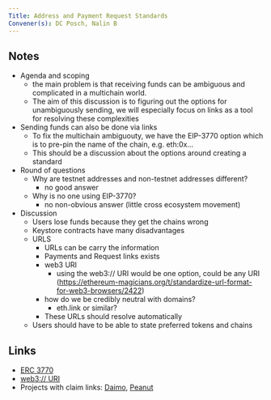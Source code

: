 ```yaml
---
Title: Address and Payment Request Standards
Convener(s): DC Posch, Nalin B 
---
```


## Notes

- Agenda and scoping
    - the main problem is that receiving funds can be ambiguous and complicated in a multichain world. 
    - The aim of this discussion is to figuring out the options for unambiguously sending, we will especially focus on links as a tool for resolving these complexities
- Sending funds can also be done via links
    - To fix the multichain ambiguouty, we have the EIP-3770 option which is to pre-pin the name of the chain, e.g. eth:0x...
    - This should be a discussion about the options around creating a standard
- Round of questions
    - Why are testnet addresses and non-testnet addresses different?
        - no good answer
    - Why is no one using EIP-3770?
        - no non-obvious answer (little cross ecosystem movement)
- Discussion
    - Users lose funds because they get the chains wrong
    - Keystore contracts have many disadvantages
    - URLS
        - URLs can be carry the information
        - Payments and Request links exists
        - web3 URI
            - using the web3:// URI would be one option, could be any URI (https://ethereum-magicians.org/t/standardize-url-format-for-web3-browsers/2422)
        - how do we be credibly neutral with domains?
            - eth.link or similar?
        - These URLs should resolve automatically
    - Users should have to be able to state preferred tokens and chains 


## Links

- [ERC 3770](https://eips.ethereum.org/EIPS/eip-3770)
- [web3:// URI](https://ethereum-magicians.org/t/standardize-url-format-for-web3-browsers/2422)
- Projects with claim links: [Daimo](https://daimo.com), [Peanut](https://peanut.to)